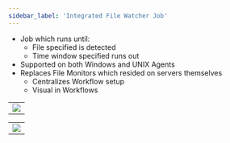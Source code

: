 ```yaml
---
sidebar_label: 'Integrated File Watcher Job'
---
```


* Job which runs until:
	* File specified is detected
	* Time window specified runs out
* Supported on both Windows and UNIX Agents
* Replaces File Monitors which resided on servers themselves
	* Centralizes Workflow setup
	* Visual in Workflows
 
||
|---|
|![](../static/imgbasic/439.png)|

||
|---|
|![](../static/imgbasic/440.png)|